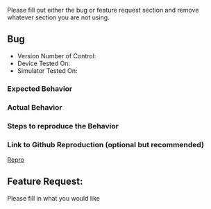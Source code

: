 Please fill out either the bug or feature request section and remove whatever section you are not using.

## Bug 

* Version Number of Control:
* Device Tested On:
* Simulator Tested On:

### Expected Behavior

### Actual Behavior

### Steps to reproduce the Behavior

### Link to Github Reproduction (optional but recommended)

[Repro]()

## Feature Request:
Please fill in what you would like
